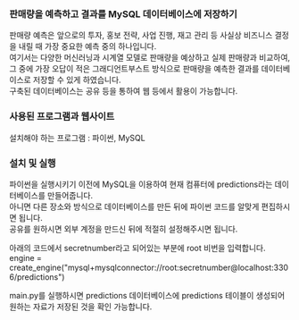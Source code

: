 ### 판매량을 예측하고 결과를 MySQL 데이터베이스에 저장하기  

판매량 예측은 앞으로의 투자, 홍보 전략, 사업 진행, 재고 관리 등 사실상 비즈니스 결정을 내릴 때 가장 중요한 예측 중의 하나입니다.  
여기서는 다양한 머신러닝과 시계열 모델로 판매량을 예상하고 실제 판매량과 비교하여,  
그 중에 가장 오답이 적은 그래디언트부스트 방식으로 판매량을 예측한 결과를 데이터베이스로 저장할 수 있게 하였습니다.  
구축된 데이터베이스는 공유 등을 통하여 웹 등에서 활용이 가능합니다.  

  
### 사용된 프로그램과 웹사이트  
  
설치해야 하는 프로그램 : 파이썬, MySQL  

  
### 설치 및 실행  
  
파이썬을 실행시키기 이전에 MySQL을 이용하여 현재 컴퓨터에 predictions라는 데이터베이스를 만들어줍니다.  
아니면 다른 장소와 방식으로 데이터베이스를 만든 뒤에 파이썬 코드를 알맞게 편집하시면 됩니다.  
공유를 원하시면 외부 계정을 만드신 뒤에 적절히 설정해주시면 됩니다.  

아래의 코드에서 secretnumber라고 되어있는 부분에 root 비번을 입력합니다.  
engine = create_engine("mysql+mysqlconnector://root:secretnumber@localhost:3306/predictions")  
  
main.py를 실행하시면 predictions 데이터베이스에 predictions 테이블이 생성되어 원하는 자료가 저장된 것을 확인 가능합니다.  
  
  



  
